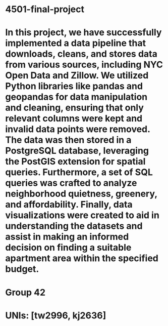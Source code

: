 # 4501-final-project
# In this project, we have successfully implemented a data pipeline that downloads, cleans, and stores data from various sources, including NYC Open Data and Zillow. We utilized Python libraries like pandas and geopandas for data manipulation and cleaning, ensuring that only relevant columns were kept and invalid data points were removed. The data was then stored in a PostgreSQL database, leveraging the PostGIS extension for spatial queries. Furthermore, a set of SQL queries was crafted to analyze neighborhood quietness, greenery, and affordability. Finally, data visualizations were created to aid in understanding the datasets and assist in making an informed decision on finding a suitable apartment area within the specified budget.
# Group 42
# UNIs: [tw2996, kj2636]